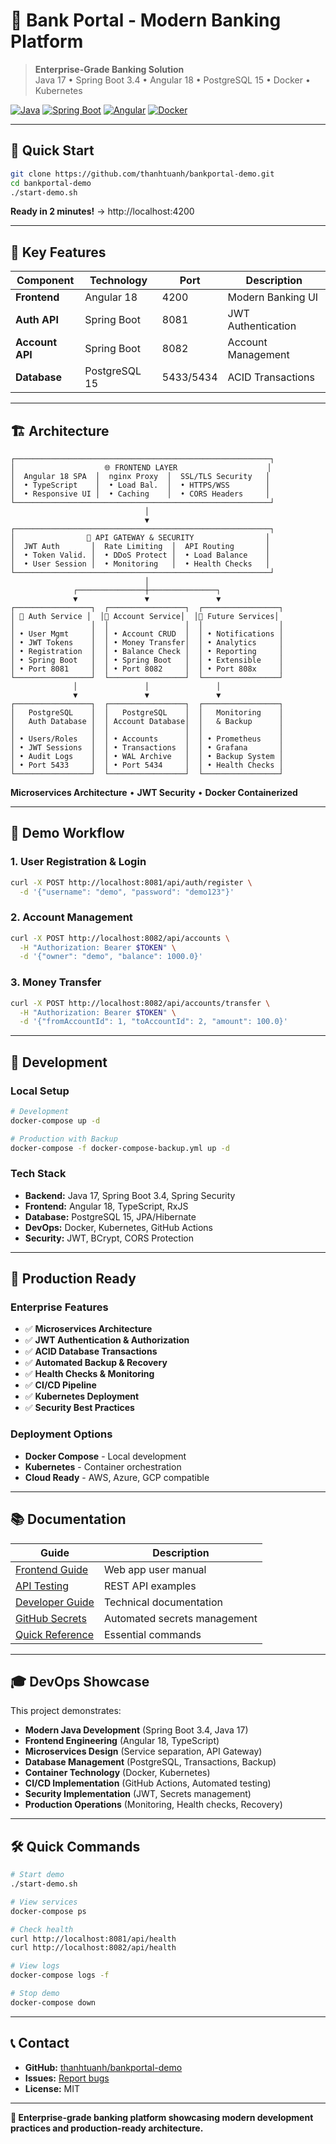 # 🏦 Bank Portal - Modern Banking Platform

> **Enterprise-Grade Banking Solution**  
> Java 17 • Spring Boot 3.4 • Angular 18 • PostgreSQL 15 • Docker • Kubernetes

[![Java](https://img.shields.io/badge/Java-17-orange.svg)](https://openjdk.java.net/projects/jdk/17/)
[![Spring Boot](https://img.shields.io/badge/Spring%20Boot-3.4-brightgreen.svg)](https://spring.io/projects/spring-boot)
[![Angular](https://img.shields.io/badge/Angular-18-red.svg)](https://angular.io/)
[![Docker](https://img.shields.io/badge/Docker-Ready-blue.svg)](https://www.docker.com/)

---

## 🚀 **Quick Start**

```bash
git clone https://github.com/thanhtuanh/bankportal-demo.git
cd bankportal-demo
./start-demo.sh
```

**Ready in 2 minutes!** → http://localhost:4200

---

## 🎯 **Key Features**

| Component | Technology | Port | Description |
|-----------|------------|------|-------------|
| **Frontend** | Angular 18 | 4200 | Modern Banking UI |
| **Auth API** | Spring Boot | 8081 | JWT Authentication |
| **Account API** | Spring Boot | 8082 | Account Management |
| **Database** | PostgreSQL 15 | 5433/5434 | ACID Transactions |

---

## 🏗️ **Architecture**

```
┌─────────────────────────────────────────────────────────┐
│                    🌐 FRONTEND LAYER                    │
│  Angular 18 SPA  │  nginx Proxy  │  SSL/TLS Security   │
│  • TypeScript    │  • Load Bal.  │  • HTTPS/WSS        │
│  • Responsive UI │  • Caching    │  • CORS Headers     │
└─────────────────────────────────────────────────────────┘
                              │
                              ▼
┌─────────────────────────────────────────────────────────┐
│                🔧 API GATEWAY & SECURITY                │
│  JWT Auth       │  Rate Limiting  │  API Routing       │
│  • Token Valid. │  • DDoS Protect │  • Load Balance    │
│  • User Session │  • Monitoring   │  • Health Checks   │
└─────────────────────────────────────────────────────────┘
                              │
              ┌───────────────┼───────────────┐
              ▼               ▼               ▼
┌─────────────────┐  ┌─────────────────┐  ┌─────────────────┐
│ 🔐 Auth Service │  │💼 Account Service│  │🔮 Future Services│
│                 │  │                 │  │                 │
│ • User Mgmt     │  │ • Account CRUD  │  │ • Notifications │
│ • JWT Tokens    │  │ • Money Transfer│  │ • Analytics     │
│ • Registration  │  │ • Balance Check │  │ • Reporting     │
│ • Spring Boot   │  │ • Spring Boot   │  │ • Extensible    │
│ • Port 8081     │  │ • Port 8082     │  │ • Port 808x     │
└─────────────────┘  └─────────────────┘  └─────────────────┘
              │               │               │
              ▼               ▼               ▼
┌─────────────────┐  ┌─────────────────┐  ┌─────────────────┐
│   PostgreSQL    │  │   PostgreSQL    │  │   Monitoring    │
│   Auth Database │  │ Account Database│  │   & Backup      │
│                 │  │                 │  │                 │
│ • Users/Roles   │  │ • Accounts      │  │ • Prometheus    │
│ • JWT Sessions  │  │ • Transactions  │  │ • Grafana       │
│ • Audit Logs    │  │ • WAL Archive   │  │ • Backup System │
│ • Port 5433     │  │ • Port 5434     │  │ • Health Checks │
└─────────────────┘  └─────────────────┘  └─────────────────┘
```

**Microservices Architecture** • **JWT Security** • **Docker Containerized**

---

## 💼 **Demo Workflow**

### 1. **User Registration & Login**
```bash
curl -X POST http://localhost:8081/api/auth/register \
  -d '{"username": "demo", "password": "demo123"}'
```

### 2. **Account Management**
```bash
curl -X POST http://localhost:8082/api/accounts \
  -H "Authorization: Bearer $TOKEN" \
  -d '{"owner": "demo", "balance": 1000.0}'
```

### 3. **Money Transfer**
```bash
curl -X POST http://localhost:8082/api/accounts/transfer \
  -H "Authorization: Bearer $TOKEN" \
  -d '{"fromAccountId": 1, "toAccountId": 2, "amount": 100.0}'
```

---

## 🔧 **Development**

### **Local Setup**
```bash
# Development
docker-compose up -d

# Production with Backup
docker-compose -f docker-compose-backup.yml up -d
```

### **Tech Stack**
- **Backend:** Java 17, Spring Boot 3.4, Spring Security
- **Frontend:** Angular 18, TypeScript, RxJS
- **Database:** PostgreSQL 15, JPA/Hibernate
- **DevOps:** Docker, Kubernetes, GitHub Actions
- **Security:** JWT, BCrypt, CORS Protection

---

## 🚀 **Production Ready**

### **Enterprise Features**
- ✅ **Microservices Architecture**
- ✅ **JWT Authentication & Authorization**
- ✅ **ACID Database Transactions**
- ✅ **Automated Backup & Recovery**
- ✅ **Health Checks & Monitoring**
- ✅ **CI/CD Pipeline**
- ✅ **Kubernetes Deployment**
- ✅ **Security Best Practices**

### **Deployment Options**
- **Docker Compose** - Local development
- **Kubernetes** - Container orchestration
- **Cloud Ready** - AWS, Azure, GCP compatible

---

## 📚 **Documentation**

| Guide | Description |
|-------|-------------|
| [Frontend Guide](docs/FRONTEND-GUIDE.md) | Web app user manual |
| [API Testing](docs/API-TESTING.md) | REST API examples |
| [Developer Guide](README.dev.md) | Technical documentation |
| [GitHub Secrets](docs/GITHUB-SECRETS-SETUP.md) | Automated secrets management |
| [Quick Reference](docs/QUICK-REFERENCE.md) | Essential commands |

---

## 🎓 **DevOps Showcase**

This project demonstrates:
- **Modern Java Development** (Spring Boot 3.4, Java 17)
- **Frontend Engineering** (Angular 18, TypeScript)
- **Microservices Design** (Service separation, API Gateway)
- **Database Management** (PostgreSQL, Transactions, Backup)
- **Container Technology** (Docker, Kubernetes)
- **CI/CD Implementation** (GitHub Actions, Automated testing)
- **Security Implementation** (JWT, Secrets management)
- **Production Operations** (Monitoring, Health checks, Recovery)

---

## 🛠️ **Quick Commands**

```bash
# Start demo
./start-demo.sh

# View services
docker-compose ps

# Check health
curl http://localhost:8081/api/health
curl http://localhost:8082/api/health

# View logs
docker-compose logs -f

# Stop demo
docker-compose down
```

---

## 📞 **Contact**

- **GitHub:** [thanhtuanh/bankportal-demo](https://github.com/thanhtuanh/bankportal-demo)
- **Issues:** [Report bugs](https://github.com/thanhtuanh/bankportal-demo/issues)
- **License:** MIT

---

**🎯 Enterprise-grade banking platform showcasing modern development practices and production-ready architecture.**
